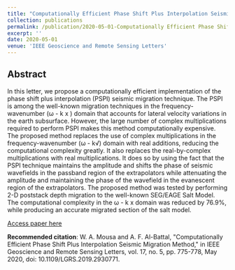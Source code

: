 ```yaml
---
title: "Computationally Efficient Phase Shift Plus Interpolation Seismic Migration Method"
collection: publications
permalink: /publication/2020-05-01-Computationally Efficient Phase Shift Plus Interpolation Seismic Migration Method
excerpt: ''
date: 2020-05-01
venue: 'IEEE Geoscience and Remote Sensing Letters'
---
```

## Abstract
In this letter, we propose a computationally efficient implementation of the phase shift plus interpolation (PSPI) seismic migration technique. The PSPI is among the well-known migration techniques in the frequency-wavenumber (ω - k x ) domain that accounts for lateral velocity variations in the earth subsurface. However, the large number of complex multiplications required to perform PSPI makes this method computationally expensive. The proposed method replaces the use of complex multiplications in the frequency-wavenumber (ω - k√) domain with real additions, reducing the computational complexity greatly. It also replaces the real-by-complex multiplications with real multiplications. It does so by using the fact that the PSPI technique maintains the amplitude and shifts the phase of seismic wavefields in the passband region of the extrapolators while attenuating the amplitude and maintaining the phase of the wavefield in the evanescent region of the extrapolators. The proposed method was tested by performing 2-D poststack depth migration to the well-known SEG/EAGE Salt Model. The computational complexity in the ω - k x domain was reduced by 76.9%, while producing an accurate migrated section of the salt model.

[Access paper here](https://ieeexplore.ieee.org/abstract/document/8794535)

<b>Recommended citation</b>: W. A. Mousa and A. F. Al-Battal, "Computationally Efficient Phase Shift Plus Interpolation Seismic Migration Method," in IEEE Geoscience and Remote Sensing Letters, vol. 17, no. 5, pp. 775-778, May 2020, doi: 10.1109/LGRS.2019.2930771.
